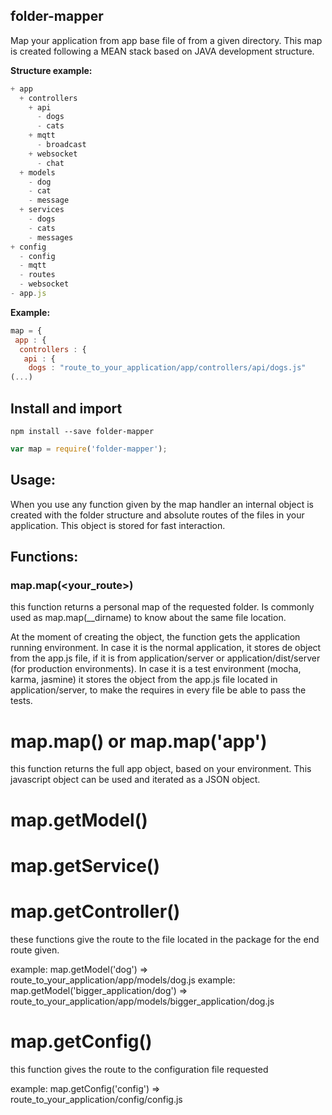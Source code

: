 ## folder-mapper
Map your application from app base file of from a given directory.
This map is created following a MEAN stack based on JAVA development structure.

**Structure example:**<br>
```js
+ app
  + controllers
    + api
      - dogs
      - cats
    + mqtt
      - broadcast
    + websocket
      - chat
  + models
    - dog
    - cat
    - message
  + services
    - dogs
    - cats
    - messages
+ config
  - config
  - mqtt
  - routes
  - websocket
- app.js
```

**Example:**<br>
```js
map = {
 app : {
  controllers : {
   api : {
    dogs : "route_to_your_application/app/controllers/api/dogs.js"
(...) 
```


## Install and import
```shell
npm install --save folder-mapper
```
```js
var map = require('folder-mapper');
```


## Usage:

When you use any function given by the map handler an internal object is created with the folder structure and absolute routes of the files in your application. This object is stored for fast interaction.


## Functions:

### map.map(<your_route>)

this function returns a personal map of the requested folder. Is commonly used as map.map(__dirname) to know about the same file location.

At the moment of creating the object, the function gets the application running environment. In case it is the normal application, it stores de object from the app.js file, if it is from application/server or application/dist/server (for production environments).
In case it is a test environment (mocha, karma, jasmine) it stores the object from the app.js file located in application/server, to make the requires in every file be able to pass the tests.


# map.map() or map.map('app')

this function returns the full app object, based on your environment. This javascript object can be used and iterated as a JSON object.

# map.getModel(<route>)
# map.getService(<route>)
# map.getController(<route>)
  
these functions give the route to the file located in the package for the end route given.

example: map.getModel('dog') => route_to_your_application/app/models/dog.js
example: map.getModel('bigger_application/dog') => route_to_your_application/app/models/bigger_application/dog.js


# map.getConfig(<file>)
  
this function gives the route to the configuration file requested

example: map.getConfig('config') => route_to_your_application/config/config.js

